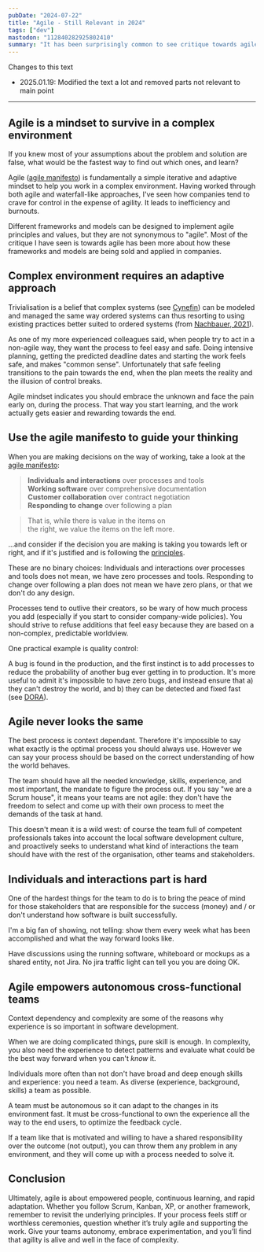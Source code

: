 ```yaml
---
pubDate: "2024-07-22"
title: "Agile - Still Relevant in 2024"
tags: ["dev"]
mastodon: "112840282925802410"
summary: "It has been surprisingly common to see critique towards agile lately. I find it a bit odd, having seen the waterfall world and how much more humane agile has been. It can be easy to overlook how fundamental agile principles remain for surviving fast-paced, complex software projects."
---
```


Changes to this text
- 2025.01.19: Modified the text a lot and removed parts not relevant to main point

---

## Agile is a mindset to survive in a complex environment

If you knew most of your assumptions about the problem and solution are false, what would be the fastest way to find out which ones, and learn?

Agile ([agile manifesto](https://agilemanifesto.org)) is fundamentally a simple iterative and adaptive mindset to help you work in a complex environment. Having worked through both agile and waterfall-like approaches, I've seen how companies tend to crave for control in the expense of agility. It leads to inefficiency and burnouts.

Different frameworks and models can be designed to implement agile principles and values, but they are not synonymous to "agile". Most of the critique I have seen is towards agile has been more about how these frameworks and models are being sold and applied in companies. 

## Complex environment requires an adaptive approach

Trivialisation is a belief that complex systems (see [Cynefin](https://en.wikipedia.org/wiki/Cynefin_framework)) can be modeled and managed the same way ordered systems can thus resorting to using existing practices better suited to ordered systems (from [Nachbauer, 2021](https://www.sciencedirect.com/science/article/pii/S2666721521000119)).

As one of my more experienced colleagues said, when people try to act in a non-agile way, they want the process to feel easy and safe. Doing intensive planning, getting the predicted deadline dates and starting the work feels safe, and makes "common sense". Unfortunately that safe feeling transitions to the pain towards the end, when the plan meets the reality and the illusion of control breaks.

Agile mindset indicates you should embrace the unknown and face the pain early on, during the process. That way you start learning, and the work actually gets easier and rewarding towards the end.

## Use the agile manifesto to guide your thinking

When you are making decisions on the way of working, take a look at the [agile manifesto](https://agilemanifesto.org):

> **Individuals and interactions** over processes and tools  
> **Working software** over comprehensive documentation  
> **Customer collaboration** over contract negotiation  
> **Responding to change** over following a plan  

> That is, while there is value in the items on  
> the right, we value the items on the left more.

...and consider if the decision you are making is taking you towards left or right, and if it's justified and is following the [principles](https://agilemanifesto.org/principles.html). 

These are no binary choices: Individuals and interactions over processes and tools does not mean, we have zero processes and tools. Responding to change over following a plan does not mean we have zero plans, or that we don't do any design.

Processes tend to outlive their creators, so be wary of how much process you add (especially if you start to consider company-wide policies). You should strive to refuse additions that feel easy because they are based on a non-complex, predictable worldview. 

One practical example is quality control: 

A bug is found in the production, and the first instinct is to add processes to reduce the probability of another bug ever getting in to production. It's more useful to admit it's impossible to have zero bugs, and instead ensure that a) they can't destroy the world, and b) they can be detected and fixed fast (see [DORA](https://dora.dev/quickcheck/)).

## Agile never looks the same

The best process is context dependant. Therefore it's impossible to say what exactly is the optimal process you should always use. However we can say your process should be based on the correct understanding of how the world behaves.

The team should have all the needed knowledge, skills, experience, and most important, the mandate to figure the process out. If you say "we are a Scrum house", it means your teams are not agile: they don't have the freedom to select and come up with their own process to meet the demands of the task at hand.

This doesn't mean it is a wild west: of course the team full of competent professionals takes into account the local software development culture, and proactively seeks to understand what kind of interactions the team should have with the rest of the organisation, other teams and stakeholders.

## Individuals and interactions part is hard

One of the hardest things for the team to do is to bring the peace of mind for those stakeholders that are responsible for the success (money) and / or don't understand how software is built successfully. 

I'm a big fan of showing, not telling: show them every week what has been accomplished and what the way forward looks like.

Have discussions using the running software, whiteboard or mockups as a shared entity, not Jira. No jira traffic light can tell you you are doing OK.

## Agile empowers autonomous cross-functional teams

Context dependency and complexity are some of the reasons why experience is so important in software development. 

When we are doing complicated things, pure skill is enough. In complexity, you also need the experience to detect patterns and evaluate what could be the best way forward when you can't *know* it.

Individuals more often than not don't have broad and deep enough skills and experience: you need a team. As diverse (experience, background, skills) a team as possible.

A team must be autonomous so it can adapt to the changes in its environment fast. It must be cross-functional to own the experience all the way to the end users, to optimize the feedback cycle.

If a team like that is motivated and willing to have a shared responsibility over the outcome (not output), you can throw them any problem in any environment, and they will come up with a process needed to solve it.

## Conclusion

Ultimately, agile is about empowered people, continuous learning, and rapid adaptation. Whether you follow Scrum, Kanban, XP, or another framework, remember to revisit the underlying principles. If your process feels stiff or worthless ceremonies, question whether it’s truly agile and supporting the work. Give your teams autonomy, embrace experimentation, and you’ll find that agility is alive and well in the face of complexity.
